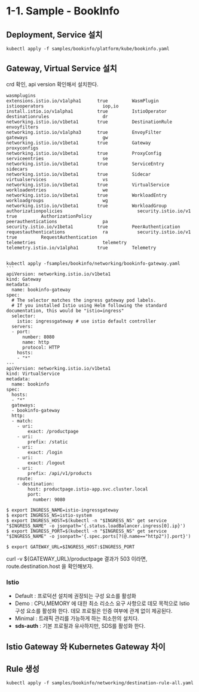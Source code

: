 # 1-1. Sample - BookInfo

## Deployment, Service 설치

```
kubectl apply -f samples/bookinfo/platform/kube/bookinfo.yaml
```

## Gateway, Virtual Service 설치

crd 확인, api version 확인해서 설치한다.

```
wasmplugins                                      extensions.istio.io/v1alpha1      true         WasmPlugin
istiooperators                      iop,io       install.istio.io/v1alpha1         true         IstioOperator
destinationrules                    dr           networking.istio.io/v1beta1       true         DestinationRule
envoyfilters                                     networking.istio.io/v1alpha3      true         EnvoyFilter
gateways                            gw           networking.istio.io/v1beta1       true         Gateway
proxyconfigs                                     networking.istio.io/v1beta1       true         ProxyConfig
serviceentries                      se           networking.istio.io/v1beta1       true         ServiceEntry
sidecars                                         networking.istio.io/v1beta1       true         Sidecar
virtualservices                     vs           networking.istio.io/v1beta1       true         VirtualService
workloadentries                     we           networking.istio.io/v1beta1       true         WorkloadEntry
workloadgroups                      wg           networking.istio.io/v1beta1       true         WorkloadGroup
authorizationpolicies                            security.istio.io/v1              true         AuthorizationPolicy
peerauthentications                 pa           security.istio.io/v1beta1         true         PeerAuthentication
requestauthentications              ra           security.istio.io/v1              true         RequestAuthentication
telemetries                         telemetry    telemetry.istio.io/v1alpha1       true         Telemetry
```

````

kubectl apply -fsamples/bookinfo/networking/bookinfo-gateway.yaml
```
apiVersion: networking.istio.io/v1beta1
kind: Gateway
metadata:
  name: bookinfo-gateway
spec:
  # The selector matches the ingress gateway pod labels.
  # If you installed Istio using Helm following the standard documentation, this would be "istio=ingress"
  selector:
    istio: ingressgateway # use istio default controller
  servers:
  - port:
      number: 8080
      name: http
      protocol: HTTP
    hosts:
    - "*"
---
apiVersion: networking.istio.io/v1beta1
kind: VirtualService
metadata:
  name: bookinfo
spec:
  hosts:
  - "*"
  gateways:
  - bookinfo-gateway
  http:
  - match:
    - uri:
        exact: /productpage
    - uri:
        prefix: /static
    - uri:
        exact: /login
    - uri:
        exact: /logout
    - uri:
        prefix: /api/v1/products
    route:
    - destination:
        host: productpage.istio-app.svc.cluster.local
        port:
          number: 9080
````

```
$ export INGRESS_NAME=istio-ingressgateway
$ export INGRESS_NS=istio-system
$ export INGRESS_HOST=$(kubectl -n "$INGRESS_NS" get service "$INGRESS_NAME" -o jsonpath='{.status.loadBalancer.ingress[0].ip}')
$ export INGRESS_PORT=$(kubectl -n "$INGRESS_NS" get service "$INGRESS_NAME" -o jsonpath='{.spec.ports[?(@.name=="http2")].port}')

$ export GATEWAY_URL=$INGRESS_HOST:$INGRESS_PORT
```

curl -v ${GATEWAY\_URL}/productpage 결과가 503 이라면, route.destination.host 을 확인해보자.

### Istio

* Default : 프로덕션 설치에 권장되는 구성 요소를 활성화
* Demo : CPU,MEMORY 에 대한 최소 리소스 요구 사항으로 데모 목적으로 Istio 구성 요소를 활성화 한다. 데모 프로필은 인증 여부에 관계 없이 제공된다.
* Minimal : 트래픽 관리를 가능하게 하는 최소한의 설치다.
* **sds-auth** : 기본 프로필과 유사하지만, SDS를 활성화 한다.

## Istio Gateway 와 Kubernetes Gateway 차이



## Rule 생성

```
kubectl apply -f samples/bookinfo/networking/destination-rule-all.yaml
```
